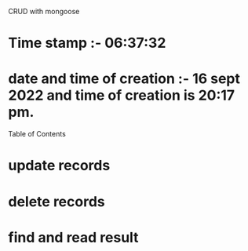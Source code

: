 CRUD with mongoose 

# Time stamp :- 06:37:32
# date and time of creation :- 16 sept 2022 and time of creation is 20:17 pm.

Table of Contents

# update records
# delete records
# find and read result